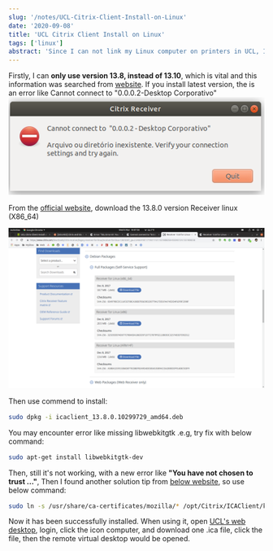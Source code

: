 ```yaml
---
slug: '/notes/UCL-Citrix-Client-Install-on-Linux'
date: '2020-09-08'
title: 'UCL Citrix Client Install on Linux'
tags: ['linux']
abstract: 'Since I can not link my Linux computer on printers in UCL, I have to try to use Citrix to finish printing work. However, it is a little bit tricky to install Citrix Client on Linux. Here I just record what I have done in past ten minutes, in case one day I have to search back.'
---
```


Firstly, I can **only use version 13.8, instead of 13.10**, which is vital and this information was searched from [website](https://discussions.citrix.com/topic/323985-cannot-connect-to-0002-published-app-name-most-distros/). If you install latest version, the is an error like Cannot connect to "0.0.0.2-Desktop Corporativo"
![Alt text](./figure1.png)


From the [official website](https://www.citrix.com/downloads/citrix-receiver/legacy-receiver-for-linux/receiver-for-linux-138.html), download the 13.8.0 version Receiver linux (X86_64)

![Alt text](./figure2.png)

Then use commend to install:
```bash
sudo dpkg -i icaclient_13.8.0.10299729_amd64.deb
```
You may encounter error like missing libwebkitgtk .e.g, try fix with below command:
```bash
sudo apt-get install libwebkitgtk-dev
```
Then, still it's not working, with a new error like **"You have not chosen to trust ..."**, Then I found another solution tip from [below website](https://ubuntuforums.org/showthread.php?t=1975705), so use below command:
```bash
sudo ln -s /usr/share/ca-certificates/mozilla/* /opt/Citrix/ICAClient/keystore/cacerts
```
Now it has been successfully installed. When using it, open [UCL's web desktop](https://my.desktop.ucl.ac.uk/Citrix/StoreWeb/), login, click the icon computer, and download one .ica file, click the file, then the remote virtual desktop would be opened.